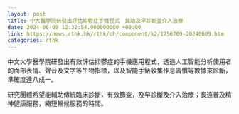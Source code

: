 ```yaml
---
layout: post
title: 中大醫學院研發出評估抑鬱症手機程式　冀助及早診斷並介入治療
date: 2024-06-09 12:32:54.000000000 +08:00
link: https://news.rthk.hk/rthk/ch/component/k2/1756709-20240609.htm
categories: rthk
---
```


中文大學醫學院研發出有效評估抑鬱症的手機應用程式，透過人工智能分析使用者的面部表情、聲音及文字等生物指標，以及智能手錶收集作息習慣等數據來診斷，準確度達八成一。

研究團體希望能輔助傳統臨床診斷，有效篩查，及早診斷及介入治療；長遠普及精神健康服務，縮短輪候服務的時間。
